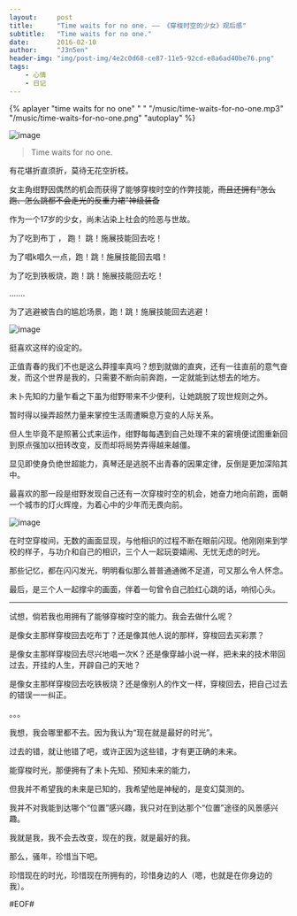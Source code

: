 ```yaml
---
layout:     post
title:      "Time waits for no one. —— 《穿梭时空的少女》观后感"
subtitle:   "Time waits for no one."
date:       2016-02-10
author:     "J3n5en"
header-img: "img/post-img/4e2c0d68-ce87-11e5-92cd-e8a6ad40be76.png"
tags:
    - 心情
    - 日记
---
```


{% aplayer "time waits for no one" " " "/music/time-waits-for-no-one.mp3" "/music/time-waits-for-no-one.png"  "autoplay"   %}



![image](/img/post-img/03014d26-ce87-11e5-8517-9e1b02bbf16b.png)

>   Time waits for no one.

有花堪折直须折，莫待无花空折枝。

女主角绀野因偶然的机会而获得了能够穿梭时空的作弊技能，~~而且还拥有“怎么跑、怎么跳都不会走光的反重力裙”神级装备~~

作为一个17岁的少女，尚未沾染上社会的险恶与世故。

为了吃到布丁 ， 跑！ 跳！施展技能回去吃！

为了唱k唱久一点，跑！跳！施展技能回去唱！

为了吃到铁板烧，跑！跳！施展技能回去吃！

.......

为了逃避被告白的尴尬场景，跑！跳！施展技能回去逃避！

![image](/img/post-img/3805d06e-ce87-11e5-8985-15a18a9907a5.png)

挺喜欢这样的设定的。

正值青春的我们不也是这么莽撞率真吗？想到就做的直爽，还有一往直前的意气奋发，而这个世界是我的，只需要不断向前奔跑，一定就能到达想去的地方。



未卜先知的力量乍看之下虽为绀野带来不少便利，让她跳脱了现世规则之外。

暂时得以操弄超然力量来掌控生活周遭瞬息万变的人际关系。

但人生毕竟不是照著公式来运作，绀野每每遇到自己处理不来的窘境便试图重新回到原点强加以扭转改变，反而却将局势弄得越来越僵。

显见即使身负绝世超能力，真琴还是逃脱不出青春的因果定律，反倒是更加深陷其中。



 最喜欢的那一段是绀野发现自己还有一次穿梭时空的机会，她奋力地向前跑，面朝一个城市的灯火辉煌，为着心中的少年而无畏向前。

![image](/img/post-img/4e2c0d68-ce87-11e5-92cd-e8a6ad40be76.png)

 在时空穿梭间，无数的画面显现，与他相识的过程不断在眼前闪现。他刚刚来到学校的样子，与功介和自己的相识，三个人一起玩耍嬉闹、无忧无虑的时光。

那些记忆，都在闪闪发光，明明看似那么普普通通微不足道，可又那么令人怀念。

最后，是三个人一起撑伞的画面，伴着一句曾令自己脸红心跳的话，响彻心头。

---

试想，倘若我也用拥有了能够穿梭时空的能力。我会去做什么呢？

是像女主那样穿梭回去吃布丁？还是像其他人说的那样，穿梭回去买彩票？

是像女主那样穿梭回去尽兴地唱一次K？还是像穿越小说一样，把未来的技术带回过去，开挂的人生，开辟自己的天地？

是像女主那样穿梭回去吃铁板烧？还是像别人的作文一样，穿梭回去，把自己过去的错误一一纠正。

。。。

我想，我会哪里都不去。因为我认为“现在就是最好的时光”。

过去的错，就让他错了吧，或许正因为这些错，才有更正确的未来。

能穿梭时光，那便拥有了未卜先知、预知未来的能力，

但我并不希望我的未来是已知的，我希望他是神秘的，是变幻莫测的。

我并不对我能到达哪个“位置”感兴趣，我只对在到达那个“位置”途径的风景感兴趣。

我就是我，我不会去改变，现在的我，就是最好的我。



那么，骚年，珍惜当下吧。

珍惜现在的时光，珍惜现在所拥有的，珍惜身边的人（嗯，也就是在你身边的我）。



\#EOF\#